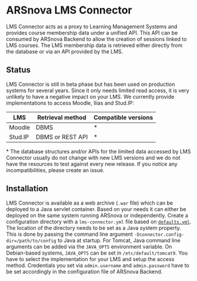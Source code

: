 # ARSnova LMS Connector

LMS Connector acts as a proxy to Learning Management Systems and provides course membership data under a unified API.
This API can be consumed by ARSnova Backend to allow the creation of sessions linked to LMS courses.
The LMS membership data is retrieved either directly from the database or via an API provided by the LMS.

## Status

LMS Connector is still in beta phase but has been used on production systems for several years.
Since it only needs limited read access, it is very unlikely to have a negative impact on your LMS.
We currently provide implementations to access Moodle, Ilias and Stud.IP:

| LMS     | Retrieval method   | Compatible versions |
|---------|--------------------|---------------------|
| Moodle  | DBMS               | *                   |
| Stud.IP | DBMS or REST API   | *                   |

\* The database structures and/or APIs for the limited data accessed by LMS Connector usually do not change with new LMS versions and we do not have the resources to test against every new release. If you notice any incompatibilities, please create an issue.

## Installation

LMS Connector is available as a web archive (`.war` file) which can be deployed to a Java servlet container.
Based on your needs it can either be deployed on the same system running ARSnova or independently.
Create a configuration directory with a `lms-connector.yml` file based on
[`defaults.yml`](connector-service/src/main/resources/config/defaults.yml).
The location of the directory needs to be set as a Java system property.
This is done by passing the command line argument `-Dconnector.config-dir=/path/to/config` to Java at startup.
For Tomcat, Java command line arguments can be added via the `JAVA_OPTS` environment variable.
On Debian-based systems, `JAVA_OPTS` can be set in `/etc/default/tomcat9`.
You have to select the implementation for your LMS and setup the access method.
Credentials you set via `admin.username` and `admin.password` have to be set accordingly in the configuration file of ARSnova Backend.
